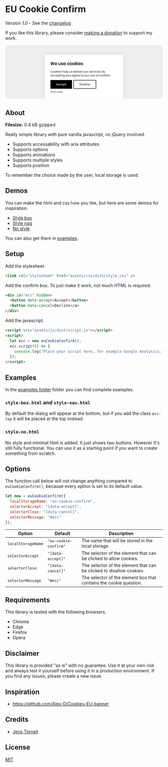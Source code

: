 # EU Cookie Confirm

_Version 1.0_ - See the [changelog](docs/CHANGELOG.md)

If you like this library, please consider [making a donation](https://www.paypal.me/DevoneraAB) to support my work.

![](screenshot.png)

## About

**Filesize:** 0.4 kB gzipped

Really simple library with pure vanilla javascript, no jQuery involved.

- Supports accessability with aria attributes
- Supports options
- Supports animations
- Supports multiple styles
- Supports position

To remember the choice made by the user, local storage is used.

## Demos

You can make the html and css how you like, but here are some demos for inspiration.

- [Style box](https://csspoo.com/eu-cookie-confirm/examples/style-box.html)
- [Style nag](https://csspoo.com/eu-cookie-confirm/examples/style-nag.html)
- [No style](https://csspoo.com/eu-cookie-confirm/examples/style-no.html)

You can also get them in [examples](examples).

## Setup

Add the stylesheet.

```html
<link rel="stylesheet" href="assets/css/dist/style.css" />
```

Add the confirm box. To just make it work, not much HTML is required.

```html
<div id="ecc" hidden>
  <button data-accept>Accept</button>
  <button data-cancel>Decline</a>
</div>
```

Add the javascript.

```html
<script src="assets/js/dist/script.js"></script>
<script>
  let ecc = new euCookieConfirm();
  ecc.script(() => {
    console.log("Place your script here, for example Google Analytics.");
  });
</script>
```

## Examples

In the [examples folder](examples) folder you can find complete examples.

### `style-box.html` and `style-nav.html`

By default the dialog will appear at the bottom, but if you add the class `ecc-top` it will be placed at the top instead.

### `style-no.html`

No style and minimal html is added. It just shows two buttons. However it's still fully functional. You can use it as a starting point if you want to create something from scratch.

## Options

The function call below will not change anything compared to `euCookieConfirm()`, because every option is set to its default value.

```js
let new = euCookieConfirm({
  localStorageName: "eu-cookie-confirm",
  selectorAccept: "[data-accept]",
  selectorClose: "[data-cancel]",
  selectorMessage: "#ecc"
});
```

| Option             | Default               | Description                                                          |
| ------------------ | --------------------- | -------------------------------------------------------------------- |
| `localStorageName` | `"eu-cookie-confirm"` | The name that will be stored in the local storage.                   |
| `selectorAccept`   | `"[data-accept]"`     | The selector of the element that can be clicked to allow cookies.    |
| `selectorClose`    | `"[data-cancel]"`     | The selector of the element that can be clicked to disallow cookies. |
| `selectorMessage`  | `"#ecc"`              | The selector of the element box that contains the cookie question.   |

## Requirements

This library is tested with the following browsers.

- Chrome
- Edge
- Firefox
- Opera

## Disclaimer

This library is provided "as is" with no guarantee. Use it at your own risk and always test it yourself before using it in a production environment. If you find any issues, please create a new issue.

## Inspiration

- https://github.com/Alex-D/Cookies-EU-banner

## Credits

- [Jens Törnell](https://github.com/jenstornell)

## License

[MIT](LICENSE)
